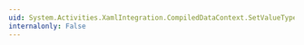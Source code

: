 ```yaml
---
uid: System.Activities.XamlIntegration.CompiledDataContext.SetValueTypeValues
internalonly: False
---
```


